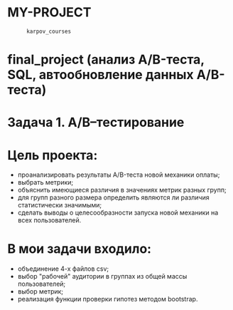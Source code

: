 # MY-PROJECT
          
          karpov_courses
          
          
# final_project (анализ A/B-теста, SQL, автообновление данных A/B-теста)

# Задача 1. A/B–тестирование

# Цель проекта:
* проанализировать результаты A/B-теста новой механики оплаты;
* выбрать метрики;
* объяснить имеющиеся различия в значениях метрик разных групп;
* для групп разного размера определить являются ли различия статистически значимыми;
* сделать выводы о целесообразности запуска новой механики на всех пользователей.

# В мои задачи входило:
* объединение 4-х файлов csv;
* выбор "рабочей" аудитории в группах из общей массы пользователей;
* выбор метрик;
* реализация функции проверки гипотез методом bootstrap.
